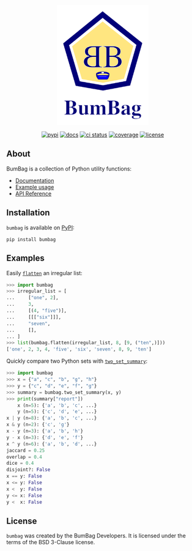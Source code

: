 <p align="center">
<img src="https://raw.githubusercontent.com/estripling/bumbag/main/docs/source/_static/logo.png" width="240" alt="The BumBag logo.">
</p>

<p align="center">
<a href="https://pypi.org/project/bumbag"><img alt="pypi" src="https://img.shields.io/pypi/v/bumbag"></a>
<a href="https://readthedocs.org/projects/bumbag/?badge=latest"><img alt="docs" src="https://readthedocs.org/projects/bumbag/badge/?version=latest"></a>
<a href="https://github.com/estripling/bumbag/actions/workflows/ci.yml"><img alt="ci status" src="https://github.com/estripling/bumbag/actions/workflows/ci.yml/badge.svg?branch=main"></a>
<a href="https://codecov.io/gh/estripling/bumbag"><img alt="coverage" src="https://codecov.io/github/estripling/bumbag/coverage.svg?branch=main"></a>
<a href="https://github.com/estripling/bumbag/blob/main/LICENSE"><img alt="license" src="https://img.shields.io/pypi/l/bumbag"></a>
</p>

## About

BumBag is a collection of Python utility functions:

- [Documentation](https://bumbag.readthedocs.io/en/stable/index.html)
- [Example usage](https://bumbag.readthedocs.io/en/stable/example.html)
- [API Reference](https://bumbag.readthedocs.io/en/stable/autoapi/bumbag/index.html)

## Installation

`bumbag` is available on [PyPI](https://pypi.org/project/bumbag/):

```shell
pip install bumbag
```

## Examples

Easily [`flatten`](https://bumbag.readthedocs.io/en/stable/autoapi/bumbag/index.html#bumbag.flatten) an irregular list:

```python
>>> import bumbag
>>> irregular_list = [
...     ["one", 2],
...     3,
...     [(4, "five")],
...     [[["six"]]],
...     "seven",
...     [],
... ]
>>> list(bumbag.flatten(irregular_list, 8, [9, ("ten",)]))
['one', 2, 3, 4, 'five', 'six', 'seven', 8, 9, 'ten']
```

Quickly compare two Python sets with [`two_set_summary`](https://bumbag.readthedocs.io/en/stable/autoapi/bumbag/index.html#bumbag.two_set_summary):

```python
>>> import bumbag
>>> x = {"a", "c", "b", "g", "h"}
>>> y = {"c", "d", "e", "f", "g"}
>>> summary = bumbag.two_set_summary(x, y)
>>> print(summary["report"])
    x (n=5): {'a', 'b', 'c', ...}
    y (n=5): {'c', 'd', 'e', ...}
x | y (n=8): {'a', 'b', 'c', ...}
x & y (n=2): {'c', 'g'}
x - y (n=3): {'a', 'b', 'h'}
y - x (n=3): {'d', 'e', 'f'}
x ^ y (n=6): {'a', 'b', 'd', ...}
jaccard = 0.25
overlap = 0.4
dice = 0.4
disjoint?: False
x == y: False
x <= y: False
x <  y: False
y <= x: False
y <  x: False
```

## License

`bumbag` was created by the BumBag Developers.
It is licensed under the terms of the BSD 3-Clause license.
